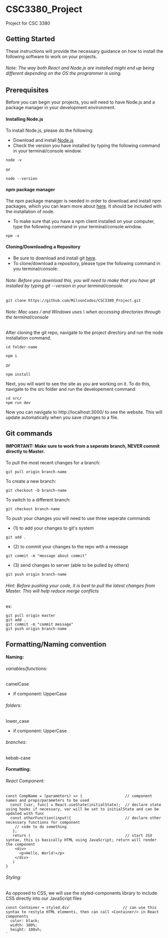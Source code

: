 # CSC3380_Project
Project for CSC 3380

## Getting Started

These instructions will provide the necessary guidance on how to install the following software to work on your projects. 

###### Note: The way both React and Node.js are installed might end up being different depending on the OS the programmer is using. 

## Prerequisites 

Before you can begin your projects, you will need to have Node.js and a package manager in your development environment.

#### Installing Node.js

To install Node.js, please do the following: 

* Download and install [Node.js](https://nodejs.org/en/) 
* Check the version you have installed by typing the following command in your terminal/console window.

```
node -v
```
or 

```
node --version
```

#### npm package manager

The npm package manager is needed in order to download and install npm packages, which you can learn more about [here](https://docs.npmjs.com/about-npm/index.html). It should be included with the installation of node.  
* To make sure that you have a npm client installed on your computer, type the following command in your terminal/console window.
```
npm -v 
```
#### Cloning/Downloading a Repository
* Be sure to download and install git [here](https://git-scm.com/downloads).
* To clone/download a repository, please type the following command in you terminal/console: 

###### Note: Before you download this, you will need to make that you have git installed by typing *git --version* in your terminal/console.

```
git clone https://github.com/MilsonCodes/CSC3380_Project.git
```
###### Note: Mac uses / and Windows uses \ when accessing directories through the terminal/console

After cloning the git repo, navigate to the project directory and run the node installation command.
```
cd folder-name
```
```
npm i 
```
or
```
npm install
```

Next, you will want to see the site as you are working on it. To do this, navigate to the src folder and run the developement command
```
cd src/
npm run dev
```
Now you can navigate to http://localhost:3000/ to see the website. This will update automatically when you save changes to a file.

## Git commands
#### IMPORTANT: Make sure to work from a seperate branch, NEVER commit directly to Master.
To pull the most recent changes for a branch:
```
git pull origin branch-name
```
To create a new branch:
```
git checkout -b branch-name
```
To switch to a different branch:
```
git checkout branch-name
```
To push your changes you will need to use three seperate commands
* (1) to add your changes to git's system
```
git add .
```
* (2) to commit your changes to the repo with a message
```
git commit -m "message about commit"
```
* (3) send changes to server (able to be pulled by others)
```
git push origin branch-name
```

###### Hint: Before pushing your code, it is best to pull the latest changes from Master. This will help reduce merge conflicts
ex:
```
git pull origin master
git add .
git commit -m "commit message"
git push origin branch-name
```

## Formatting/Naming convention

#### Naming:
###### variables/functions: 
  camelCase
* if component: 
  UpperCase
###### folders: 
  lower_case 
* if component: 
  UpperCase
###### branches: 
  kebab-case

#### Formatting:
###### React Component:
```
const CompName = (parameters) => {                   // component names and props/parameters to be used
  const [var, func] = React.useState(initialState);  // declare state using hooks if necessary, var will be set to initialState and can be updated with func
  const otherFunction(input){                        // declare other necessary functions for component
    // code to do something
   };
   return (                                          // start JSX syntax, this is basically HTML using JavaScript; return will render the component
    <div>
      <p>Hello, World!</p>
    </div>
   )
}
```
###### Styling:
As opposed to CSS, we will use the styled-components library to include CSS directly into our JavaScript files
```
const Container = styled.div`                       // can use this syntax to restyle HTML elements, then can call <Container/> in React components
  color: black;
  width: 100%;
  height: 100vh;
`
```
